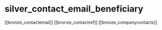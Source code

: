 # silver_contact_email_beneficiary

[[bronze_contactemail]]
[[bronze_contactref]]
[[bronze_companycontacts]]
